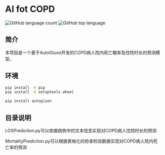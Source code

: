 # AI fot COPD

![GitHub language count](https://img.shields.io/github/languages/count/sherwinY/AI4COPD)
![GitHub top language](https://img.shields.io/github/languages/top/sherwinY/AI4COPD)


## 简介
本项目是一个基于AutoGluon开发的COPD病人院内死亡概率及住院时长的预测模型。

## 环境
```Bash
pip install -U pip
pip install -U setuptools wheel

pip install autogluon

```

## 目录说明
LOSPrediction.py可以依据病例中的文本信息实现对COPD病人住院时长的预测  

MortalityPrediction.py可以根据表格化的检查检验数据实现对COPD病人院内死亡率的预测
